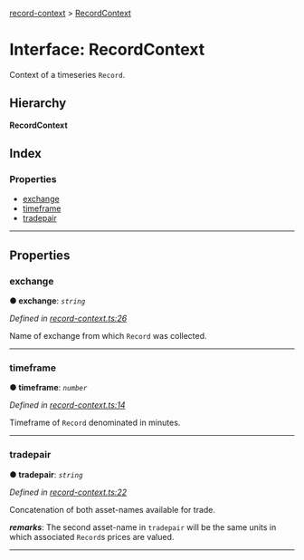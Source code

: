 [record-context](../README.md) > [RecordContext](../interfaces/recordcontext.md)

# Interface: RecordContext

Context of a timeseries `Record`.

## Hierarchy

**RecordContext**

## Index

### Properties

* [exchange](recordcontext.md#exchange)
* [timeframe](recordcontext.md#timeframe)
* [tradepair](recordcontext.md#tradepair)

---

## Properties

<a id="exchange"></a>

###  exchange

**● exchange**: *`string`*

*Defined in [record-context.ts:26](https://github.com/strong-roots-capital/record-context/blob/e68350a/src/record-context.ts#L26)*

Name of exchange from which `Record` was collected.

___
<a id="timeframe"></a>

###  timeframe

**● timeframe**: *`number`*

*Defined in [record-context.ts:14](https://github.com/strong-roots-capital/record-context/blob/e68350a/src/record-context.ts#L14)*

Timeframe of `Record` denominated in minutes.

___
<a id="tradepair"></a>

###  tradepair

**● tradepair**: *`string`*

*Defined in [record-context.ts:22](https://github.com/strong-roots-capital/record-context/blob/e68350a/src/record-context.ts#L22)*

Concatenation of both asset-names available for trade.

*__remarks__*: The second asset-name in `tradepair` will be the same units in which associated `Record`s prices are valued.

___

